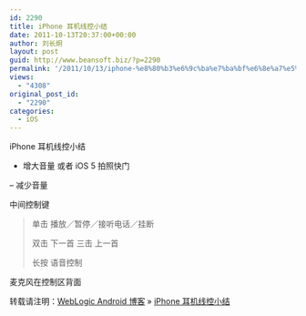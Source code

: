 ```yaml
---
id: 2290
title: iPhone 耳机线控小结
date: 2011-10-13T20:37:00+00:00
author: 刘长炯
layout: post
guid: http://www.beansoft.biz/?p=2290
permalink: '/2011/10/13/iphone-%e8%80%b3%e6%9c%ba%e7%ba%bf%e6%8e%a7%e5%b0%8f%e7%bb%93/'
views:
  - "4308"
original_post_id:
  - "2290"
categories:
  - iOS
---
```

iPhone 耳机线控小结 

+ 增大音量 或者 iOS 5 拍照快门 

&#8211; 减少音量 

中间控制键 

> 单击 播放／暂停／接听电话／挂断 
> 
> 双击 下一首 三击 上一首 
> 
> 长按 语音控制 

麦克风在控制区背面

转载请注明：[WebLogic Android 博客](http://www.beansoft.biz) &raquo; [iPhone 耳机线控小结](http://www.beansoft.biz/2011/10/13/iphone-%e8%80%b3%e6%9c%ba%e7%ba%bf%e6%8e%a7%e5%b0%8f%e7%bb%93/)